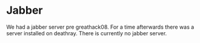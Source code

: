 # Jabber

We had a jabber server pre greathack08. For a time afterwards there was a server installed on deathray. There is currently no jabber server.

